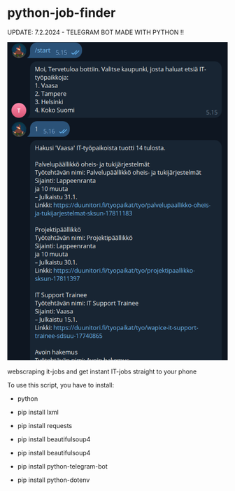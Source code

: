 # python-job-finder
UPDATE: 7.2.2024 - TELEGRAM BOT MADE WITH PYTHON !!

![Screenshot](1.png)

webscraping it-jobs and get instant IT-jobs straight to your phone

To use this script, you have to install:

* python

* pip install lxml
* pip install requests
* pip install beautifulsoup4
* pip install beautifulsoup4
* pip install python-telegram-bot
* pip install python-dotenv

